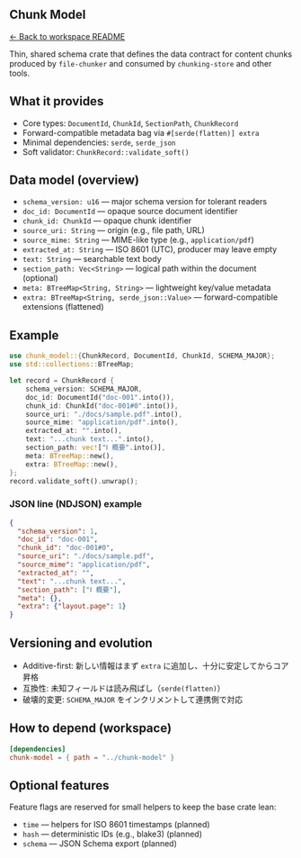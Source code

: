 ## Chunk Model

[← Back to workspace README](../README.md)

Thin, shared schema crate that defines the data contract for content chunks produced by `file-chunker` and consumed by `chunking-store` and other tools.

## What it provides

- Core types: `DocumentId`, `ChunkId`, `SectionPath`, `ChunkRecord`
- Forward-compatible metadata bag via `#[serde(flatten)] extra`
- Minimal dependencies: `serde`, `serde_json`
- Soft validator: `ChunkRecord::validate_soft()`

## Data model (overview)

- `schema_version: u16` — major schema version for tolerant readers
- `doc_id: DocumentId` — opaque source document identifier
- `chunk_id: ChunkId` — opaque chunk identifier
- `source_uri: String` — origin (e.g., file path, URL)
- `source_mime: String` — MIME-like type (e.g., `application/pdf`)
- `extracted_at: String` — ISO 8601 (UTC), producer may leave empty
- `text: String` — searchable text body
- `section_path: Vec<String>` — logical path within the document (optional)
- `meta: BTreeMap<String, String>` — lightweight key/value metadata
- `extra: BTreeMap<String, serde_json::Value>` — forward-compatible extensions (flattened)

## Example

```rust
use chunk_model::{ChunkRecord, DocumentId, ChunkId, SCHEMA_MAJOR};
use std::collections::BTreeMap;

let record = ChunkRecord {
    schema_version: SCHEMA_MAJOR,
    doc_id: DocumentId("doc-001".into()),
    chunk_id: ChunkId("doc-001#0".into()),
    source_uri: "./docs/sample.pdf".into(),
    source_mime: "application/pdf".into(),
    extracted_at: "".into(),
    text: "...chunk text...".into(),
    section_path: vec!["Ⅰ 概要".into()],
    meta: BTreeMap::new(),
    extra: BTreeMap::new(),
};
record.validate_soft().unwrap();
```

### JSON line (NDJSON) example

```json
{
  "schema_version": 1,
  "doc_id": "doc-001",
  "chunk_id": "doc-001#0",
  "source_uri": "./docs/sample.pdf",
  "source_mime": "application/pdf",
  "extracted_at": "",
  "text": "...chunk text...",
  "section_path": ["Ⅰ 概要"],
  "meta": {},
  "extra": {"layout.page": 1}
}
```

## Versioning and evolution

- Additive-first: 新しい情報はまず `extra` に追加し、十分に安定してからコア昇格
- 互換性: 未知フィールドは読み飛ばし（`serde(flatten)`）
- 破壊的変更: `SCHEMA_MAJOR` をインクリメントして連携側で対応

## How to depend (workspace)

```toml
[dependencies]
chunk-model = { path = "../chunk-model" }
```

## Optional features

Feature flags are reserved for small helpers to keep the base crate lean:

- `time` — helpers for ISO 8601 timestamps (planned)
- `hash` — deterministic IDs (e.g., blake3) (planned)
- `schema` — JSON Schema export (planned)
